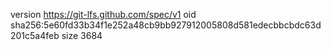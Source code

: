 version https://git-lfs.github.com/spec/v1
oid sha256:5e60fd33b34f1e252a48cb9bb927912005808d581edecbbcbdc63d201c5a4feb
size 3684

